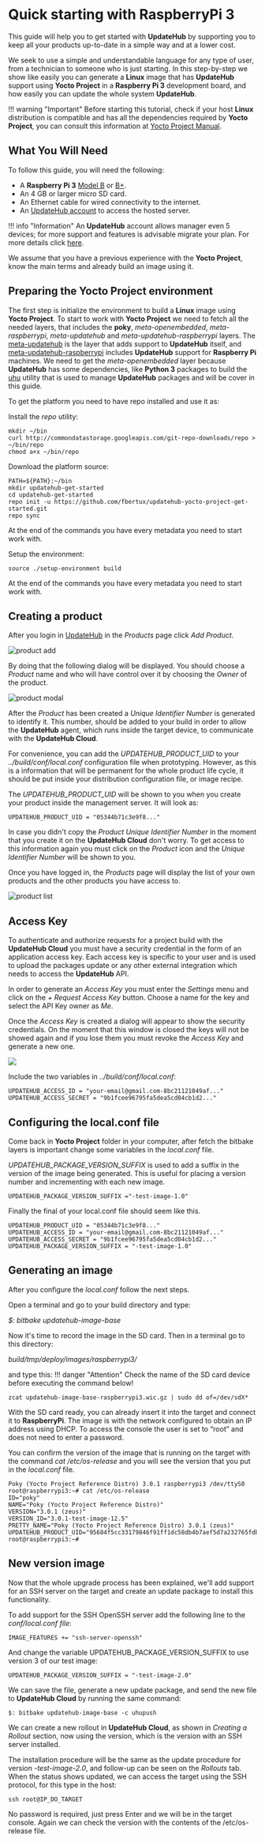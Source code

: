 # Quick starting with RaspberryPi 3

This guide will help you to get started with **UpdateHub** by
supporting you to keep all your products up-to-date in a simple way
and at a lower cost.

We seek to use a simple and understandable language for any type of
user, from a technician to someone who is just starting. In this
step-by-step we show like easily you can generate a **Linux** image that
has **UpdateHub** support using **Yocto Project** in a **Raspberry Pi 3**
development board, and how easily you can update the whole system
**UpdateHub**.

!!! warning "Important" 
	Before starting this tutorial, check if your host **Linux** 	distribution is compatible and has all the dependencies required by **Yocto Project**, you can consult this	information at [Yocto Project Manual](https://www.yoctoproject.org/docs/3.0/mega-manual/mega-manual.html#required-packages-for-the-build-host).

## What You Will Need

To follow this guide, you will need the following:

* A **Raspberry Pi 3** [Model B](https://www.raspberrypi.org/products/raspberry-pi-3-model-b/)
or [B+](http://www.raspberrypi.org/products/raspberry-pi-3-model-b-plus/).
* An 4 GB or larger micro SD card.
* An Ethernet cable for wired connectivity to the internet.
* An [UpdateHub account](https://auth.updatehub.io/auth/signup/) to access the
hosted server.

!!! info "Information"
	An **UpdateHub** account allows manager even 5 devices; for more support and features is advisable migrate your plan. For more details click [here](https://updatehub.io/pricing/#pricing).

We assume that you have a previous experience with the **Yocto Project**, know the
main terms and already build an image using it.

## Preparing the Yocto Project environment

The first step is initialize the environment to build a **Linux** image
using **Yocto Project**. To start to work with **Yocto Project** we
need to fetch all the needed layers, that includes the **poky**,
*meta-openembedded*, *meta-raspberrypi*, *meta-updatehub* and
*meta-updatehub-raspberrypi* layers. The
[meta-updatehub](https://github.com/UpdateHub/meta-updatehub) is the
layer that adds support to **UpdateHub** itself, and
[meta-updatehub-raspberrypi](https://github.com/UpdateHub/meta-updatehub-raspberrypi)
includes **UpdateHub** support for **Raspberry Pi** machines. We need to get
the *meta-openembedded* layer because **UpdateHub** has some
dependencies, like **Python 3** packages to build the
[uhu](https://github.com/UpdateHub/uhu) utility that is used to manage
**UpdateHub** packages and will be cover in this guide.

To get the platform you need to have repo installed and use it as:

Install the *repo* utility:
``` shell
mkdir ~/bin
curl http://commondatastorage.googleapis.com/git-repo-downloads/repo > ~/bin/repo
chmod a+x ~/bin/repo
```
Download the platform source:
```
PATH=${PATH}:~/bin
mkdir updatehub-get-started
cd updatehub-get-started
repo init -u https://github.com/fbertux/updatehub-yocto-project-get-started.git
repo sync
```
At the end of the commands you have every metadata you need to start work with.

Setup the environment:
```
source ./setup-environment build
```
At the end of the commands you have every metadata you need to start work with.

## Creating a product

After you login in [UpdateHub](https://auth.updatehub.io/auth/login/) in the
*Products* page click *Add Product*.

![product add](../img/dashboard/addProduct.png)

By doing that the following dialog will be displayed. You should choose a
*Product* name and who will have control over it by choosing the *Owner* of the
product.

![product modal](../img/dashboard/modalProduct.png)

After the *Product* has been created a *Unique Identifier Number* is generated
to identify it. This number, should be added to your build in order to allow the
**UpdateHub** agent, which runs inside the target device, to communicate with
the **UpdateHub Cloud**.

For convenience, you can add the *UPDATEHUB_PRODUCT_UID* to your
*../build/conf/local.conf* configuration file when prototyping. However, as this
is a information that will be permanent for the whole product life cycle, it
should be put inside your distribution configuration file, or image recipe.

The *UPDATEHUB_PRODUCT_UID* will be shown to you when you create your product
inside the management server. It will look as:

```
UPDATEHUB_PRODUCT_UID = "05344b71c3e9f8..."
```

In case you didn't copy the *Product Unique Identifier Number* in the moment
that you create it on the **UpdateHub Cloud** don't worry. To get access to this
information again you must click on the *Product* icon and the *Unique
Identifier Number* will be shown to you.

Once you have logged in, the *Products* page will display the list of your own
products and the other products you have access to.

![product list](../img/dashboard/productList.png)

## Access Key

To authenticate and authorize requests for a project build with the
**UpdateHub Cloud** you must have a security credential in the form of an application
access key. Each access key is specific to your user and is used to upload the
packages update or any other external integration which needs to access the
**UpdateHub** API.

In order to generate an *Access Key* you must enter the *Settings* menu and click
on the *+ Request Access Key* button. Choose a name for the key and select the
API Key owner as *Me*.

Once the *Access Key* is created a dialog will appear to show the security
credentials. On the moment that this window is closed the keys will not be
showed again and if you lose them you must revoke the *Access Key* and generate a
new one.

![](../img/dashboard/accesskey.png)

Include the two variables in  *../build/conf/local.conf*:

```
UPDATEHUB_ACCESS_ID = "your-email@gmail.com-8bc21121049af..." 
UPDATEHUB_ACCESS_SECRET = "9b1fcee96795fa5dea5cd04cb1d2..."
```

## Configuring the local.conf file

Come back in **Yocto Project** folder in your computer, after fetch the bitbake
layers is important change some variables in the *local.conf* file.

*UPDATEHUB_PACKAGE_VERSION_SUFFIX* is used to add a suffix in the version of
the image being generated. This is useful for placing a version number and
incrementing with each new image.  
```
UPDATEHUB_PACKAGE_VERSION_SUFFIX ="-test-image-1.0"
```
Finally the final of your local.conf file should seem like this.
```
UPDATEHUB_PRODUCT_UID = "05344b71c3e9f8..."
UPDATEHUB_ACCESS_ID = "your-email@gmail.com-8bc21121049af..."
UPDATEHUB_ACCESS_SECRET = "9b1fcee96795fa5dea5cd04cb1d2..."
UPDATEHUB_PACKAGE_VERSION_SUFFIX = "-test-image-1.0"
```

## Generating an image

After you configure the *local.conf* follow the next steps.

Open a terminal and go to your build directory and type:

*$: bitbake updatehub-image-base*

Now it's time to record the image in the SD card. Then in a terminal go to this
directory:

 *build/tmp/deploy/images/raspberrypi3/*

 and type this:
!!! danger "Attention"
	Check the name of the SD card device before executing the command below!
```
zcat updatehub-image-base-raspberrypi3.wic.gz | sudo dd of=/dev/sdX*
```

 With the SD card ready, you can already insert it into the target and connect
 it to **RaspberryPi**. The image is with the network configured to obtain an IP
 address using DHCP. To access the console the user is set to “root” and does
 not need to enter a password.

 You can confirm the version of the image that is running on the target with the
 command *cat /etc/os-release* and you will see the version that you put in the
 *local.conf* file.

```
Poky (Yocto Project Reference Distro) 3.0.1 raspberrypi3 /dev/ttyS0 
root@raspberrypi3:~# cat /etc/os-release                                       
ID="poky"                                                                      
NAME="Poky (Yocto Project Reference Distro)"                                   
VERSION="3.0.1 (zeus)"                                                         
VERSION_ID="3.0.1-test-image-12.5"                                             
PRETTY_NAME="Poky (Yocto Project Reference Distro) 3.0.1 (zeus)"               
UPDATEHUB_PRODUCT_UID="95684f5cc33179846f91ff1dc58db4b7aef5d7a232765fdb8c418b89"
root@raspberrypi3:~# 

```
## New version image

Now that the whole upgrade process has been explained, we'll add support for an SSH server on the target and create an update package to install this functionality.

To add support for the SSH OpenSSH server add the following line to the *conf/local.conf file*:

```
IMAGE_FEATURES += "ssh-server-openssh"
```

And change the variable UPDATEHUB_PACKAGE_VERSION_SUFFIX to use version 3 of our test image:

```
UPDATEHUB_PACKAGE_VERSION_SUFFIX = "-test-image-2.0"
```

We can save the file, generate a new update package, and send the new file to **UpdateHub Cloud** by running the same command:

```
$: bitbake updatehub-image-base -c uhupush
```
We can create a new rollout in **UpdateHub Cloud**, as shown in *Creating a Rollout* section, now using the version, which is the version with an SSH server installed.

The installation procedure will be the same as the update procedure for version *-test-image-2.0*, and follow-up can be seen on the *Rollouts* tab. When the status shows updated, we can access the target using the SSH protocol, for this type in the host:

```
ssh root@IP_DO_TARGET
```
No password is required, just press Enter and we will be in the target console. Again we can check the version with the contents of the /etc/os-release file.